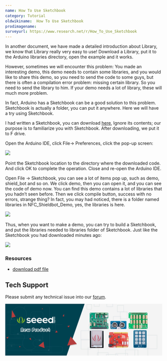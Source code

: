 ```yaml
---
name: How To Use Sketchbook
category: Tutorial
oldwikiname:  How To Use Sketchbook
prodimagename:
surveyurl: https://www.research.net/r/How_To_Use_Sketchbook
---
```

In another document, we have made a detailed introduction about Library, we know that Library really very easy to use! Download a Library, put it to the Arduino libraries directory, open the example and it works.

However, sometimes we will encounter this problem: You made an interesting demo, this demo needs to contain some libraries, and you would like to share this demo, so you need to send the code to some guys, but there is often a compilation error problem: missing certain library. So you need to send the library to him. If your demo needs a lot of library, these will much more problem.

In fact, Arduino has a Sketchbook can be a good solution to this problem. Sketchbook is actually a folder, you can put it anywhere. Here we will have a try using Sketchbook.

I had written a Sketchbook, you can download [here](https://github.com/loovee/NFC_ShieldBot_Demo),
Ignore its contents; our purpose is to familiarize you with Sketchbook. After downloading, we put it to F drive.

Open the Arduino IDE, click File-&gt; Preferences, click the pop-up screen:

![](https://files.seeedstudio.com/wiki/How_To_Use_Sketchbook/img/Sketchbook1.jpg)

Point the Sketchbook location to the directory where the downloaded code. And click OK to complete the operation. Close and re-open the Arduino IDE.

Open File -&gt; Sketchbook, you can see a lot of items pop up, such as demo, shield_bot and so on. We click demo, then you can open it, and you can see the code of demo now. You can find this demo contains a lot of libraries that you hadn’t seen before. Then we click compile button, success with no errors, strange thing? In fact, you may had noticed, there is a folder named libraries in NFC_Shieldbot_Demo, yes, the libraries is here.

![](https://files.seeedstudio.com/wiki/How_To_Use_Sketchbook/img/Sketchbook2.jpg)

Thus, when you want to make a demo, you can try to build a Sketchbook, and put the libraries needed to libraries folder of Sketchbook. Just like the Sketchbook you had downloaded minutes ago:

![](https://files.seeedstudio.com/wiki/How_To_Use_Sketchbook/img/Sketchbook3.jpg)

###   Resources

- [download pdf file](https://files.seeedstudio.com/wiki/How_To_Use_Sketchbook/res/How_to_use_Sketchbook.pdf)

## Tech Support
Please submit any technical issue into our [forum](http://forum.seeedstudio.com/). <br /><p style="text-align:center"><a href="https://www.seeedstudio.com/act-4.html?utm_source=wiki&utm_medium=wikibanner&utm_campaign=newproducts" target="_blank"><img src="https://github.com/SeeedDocument/Wiki_Banner/raw/master/new_product.jpg" /></a></p>